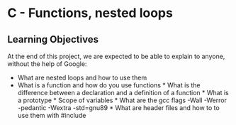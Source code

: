 # C - Functions, nested loops

## Learning Objectives

At the end of this project, we are expected to be able to explain to anyone, without the help of Google:

   * What are nested loops and how to use them
   * What is a function and how do you use functions
    * What is the difference between a declaration and a definition of a function
    * What is a prototype
    * Scope of variables
    * What are the gcc flags -Wall -Werror -pedantic -Wextra -std=gnu89
    * What are header files and how to to use them with #include
